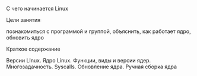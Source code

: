 
С чего начинается Linux 

Цели занятия

познакомиться с программой и группой,
объяснить, как работает ядро,
обновить ядро


Краткое содержание

Версии LInux. Ядро Linux. Функции, виды и версии ядер. Многозадачность. Syscalls. Обновление ядра. Ручная сборка ядра
